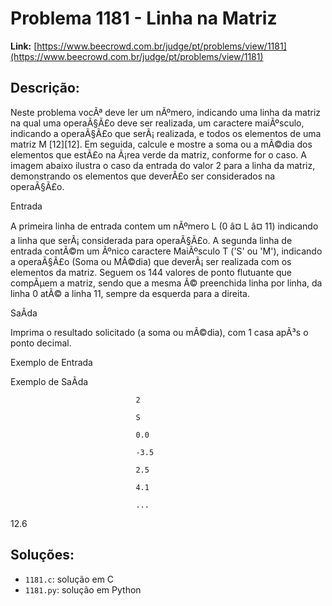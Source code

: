 # Problema 1181 - Linha na Matriz

**Link:** [https://www.beecrowd.com.br/judge/pt/problems/view/1181](https://www.beecrowd.com.br/judge/pt/problems/view/1181)

## Descrição:
Neste problema vocÃª deve ler um nÃºmero, indicando uma linha da matriz na qual uma operaÃ§Ã£o deve ser realizada, um caractere maiÃºsculo, indicando a operaÃ§Ã£o que serÃ¡ realizada, e todos os elementos de uma matriz 
M
[12][12]. Em seguida, calcule e mostre a soma ou a mÃ©dia dos elementos que estÃ£o na Ã¡rea verde da matriz, conforme for o caso. A imagem abaixo ilustra o caso da entrada do valor 2 para a linha da matriz, demonstrando os elementos que deverÃ£o ser considerados na operaÃ§Ã£o.












Entrada




A primeira linha de entrada contem um nÃºmero 
L
 (0 â¤ 
L
 â¤ 11) indicando a linha que serÃ¡ considerada para operaÃ§Ã£o. A segunda linha de entrada contÃ©m um Ãºnico caractere MaiÃºsculo 
T
 ('S' ou 'M'), indicando a operaÃ§Ã£o (Soma ou MÃ©dia) que deverÃ¡ ser realizada com os elementos da matriz. Seguem os 144 valores de ponto flutuante que compÃµem a matriz, sendo que a mesma Ã© preenchida linha por linha, da linha 0 atÃ© a linha 11, sempre da esquerda para a direita.




SaÃ­da




Imprima o resultado solicitado (a soma ou mÃ©dia), com 1 casa apÃ³s o ponto decimal.












Exemplo de Entrada


Exemplo de SaÃ­da













                                2

                                S

                                0.0

                                -3.5

                                2.5

                                4.1

                                ...
                            






12.6

## Soluções:
- `1181.c`: solução em C
- `1181.py`: solução em Python
